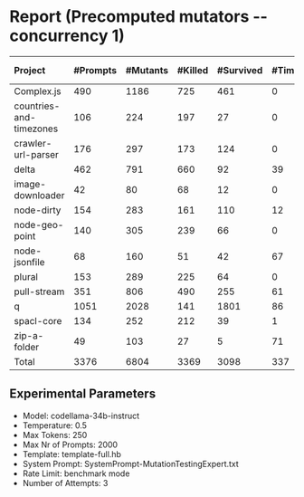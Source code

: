 # Report (Precomputed mutators --concurrency 1)
| Project | #Prompts | #Mutants | #Killed | #Survived | #Timeout | MutationScore | LLMorpheus Time | Stryker Time | #Prompt Tokens | #Completion Tokens | #Total Tokens  |
|:--------|:---------|:---------|:--------|:----------|----------|---------------|-----------------|--------------|----------------|--------------------|----------------|
| Complex.js | 490 | 1186 | 725 | 461 | 0 | 61.13 | 3058.33 | 648.14 | 967508 | 100962 | 1068470 |
| countries-and-timezones | 106 | 224 | 197 | 27 | 0 | 87.95 | 1070.88 | 328.85 | 105828 | 23165 | 128993 |
| crawler-url-parser | 176 | 297 | 173 | 124 | 0 | 58.25 | 1645.45 | 966.36 | 386223 | 38649 | 424872 |
| delta | 462 | 791 | 660 | 92 | 39 | 88.37 | 2954.29 | 4010.15 | 890252 | 97995 | 988247 |
| image-downloader | 42 | 80 | 68 | 12 | 0 | 85 | 430.57 | 330.02 | 24655 | 9182 | 33837 |
| node-dirty | 154 | 283 | 161 | 110 | 12 | 61.13 | 1528.13 | 239.77 | 246248 | 32568 | 278816 |
| node-geo-point | 140 | 305 | 239 | 66 | 0 | 78.36 | 1411.08 | 1024.88 | 316333 | 29330 | 345663 |
| node-jsonfile | 68 | 160 | 51 | 42 | 67 | 73.75 | 690.67 | 543.04 | 57516 | 14833 | 72349 |
| plural | 153 | 289 | 225 | 64 | 0 | 77.85 | 1522.09 | 148.56 | 265602 | 33906 | 299508 |
| pull-stream | 351 | 806 | 490 | 255 | 61 | 68.36 | 2509.37 | 1433.54 | 208130 | 75574 | 283704 |
| q | 1051 | 2028 | 141 | 1801 | 86 | 11.19 | 5254.98 | 13947.69 | 2127655 | 216579 | 2344234 |
| spacl-core | 134 | 252 | 212 | 39 | 1 | 84.52 | 1351.03 | 834.35 | 162705 | 29103 | 191808 |
| zip-a-folder | 49 | 103 | 27 | 5 | 71 | 95.15 | 500.6 | 1144.5 | 82457 | 10347 | 92804 |
| Total | 3376 | 6804 | 3369 | 3098 | 337 | - | 23927.47 | 25599.85 | 5841112 | 712193 | 6553305 |
## Experimental Parameters
  - Model: codellama-34b-instruct
  - Temperature: 0.5
  - Max Tokens: 250
  - Max Nr of Prompts: 2000
  - Template: template-full.hb
  - System Prompt: SystemPrompt-MutationTestingExpert.txt
  - Rate Limit: benchmark mode
  - Number of Attempts: 3


